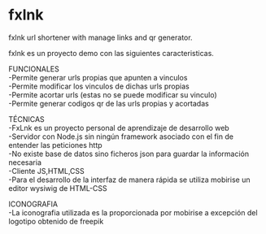 # fxlnk
fxlnk url shortener with manage links and qr generator.

fxlnk es un proyecto demo con las siguientes caracteristicas.

FUNCIONALES  
-Permite generar urls propias que apunten a vinculos  
-Permite modificar los vinculos de dichas urls propias  
-Permite acortar urls (estas no se puede modificar su vinculo)  
-Permite generar codigos qr de las urls propias y acortadas

TÉCNICAS  
-FxLnk es un proyecto personal de aprendizaje de desarrollo web  
-Servidor con Node.js sin ningún framework asociado con el fin de entender las peticiones http  
-No existe base de datos sino ficheros json para guardar la información necesaria  
-Cliente JS,HTML,CSS  
-Para el desarrollo de la interfaz de manera rápida se utiliza mobirise un editor wysiwig de HTML-CSS

ICONOGRAFIA  
-La iconografia utilizada es la proporcionada por mobirise a excepción del logotipo obtenido de freepik

